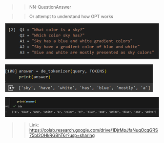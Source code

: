 >> NN-QuestionAnswer

>> Or attempt to understand how GPT works

![Train data](https://github.com/AlephVenXm/Main/blob/main/data.png)

![Result](https://github.com/AlephVenXm/Main/blob/main/test_aa.png)

![Another test... yea](https://github.com/AlephVenXm/Main/blob/main/test_ab.png)

>> Link: https://colab.research.google.com/drive/1DjrMpJfaNuqOcqGRS75bI2OHkRGBhT6r?usp=sharing
